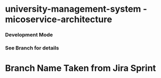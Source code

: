 # university-management-system - micoservice-architecture
### Development Mode
### See Branch for details
# Branch Name Taken from Jira Sprint
